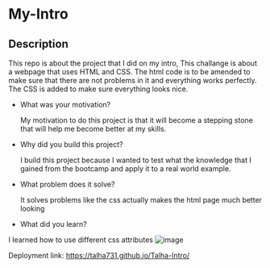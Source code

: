 # My-Intro


## Description
This repo is about the project that I  did on my intro,
This challange is about a webpage that uses HTML and CSS. The html code is to be amended to make sure that there are not problems in it and everything works perfectly. The CSS is added to make sure everything looks nice.


- What was your motivation?
  
  My motivation to do this project is that it will become a stepping stone that will help me become better at my skills.
  
- Why did you build this project? 
  
  I build this project because I wanted to test what the knowledge that I gained from the bootcamp and apply it to a real world example.
  
- What problem does it solve?
  
  It solves problems like the css actually makes the html page much better looking
  
- What did you learn?
  
 I learned how to use different css attributes
  ![image](https://user-images.githubusercontent.com/118377080/205782486-733ceb71-835f-4efd-b47c-9f3eccb20edf.png)

  Deployment link: https://talha731.github.io/Talha-Intro/